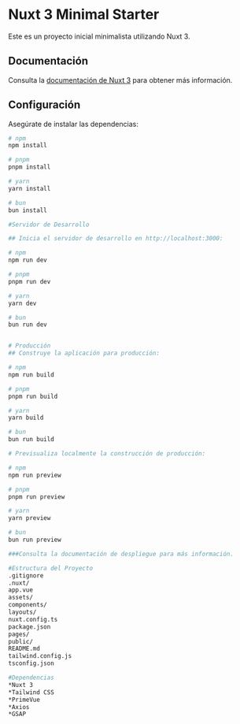 # Nuxt 3 Minimal Starter

Este es un proyecto inicial minimalista utilizando Nuxt 3.

## Documentación

Consulta la [documentación de Nuxt 3](https://nuxt.com/docs/getting-started/introduction) para obtener más información.

## Configuración

Asegúrate de instalar las dependencias:

```bash
# npm
npm install

# pnpm
pnpm install

# yarn
yarn install

# bun
bun install

#Servidor de Desarrollo

## Inicia el servidor de desarrollo en http://localhost:3000:

# npm
npm run dev

# pnpm
pnpm run dev

# yarn
yarn dev

# bun
bun run dev


# Producción
## Construye la aplicación para producción:

# npm
npm run build

# pnpm
pnpm run build

# yarn
yarn build

# bun
bun run build

# Previsualiza localmente la construcción de producción:

# npm
npm run preview

# pnpm
pnpm run preview

# yarn
yarn preview

# bun
bun run preview

###Consulta la documentación de despliegue para más información.

#Estructura del Proyecto
.gitignore
.nuxt/
app.vue
assets/
components/
layouts/
nuxt.config.ts
package.json
pages/
public/
README.md
tailwind.config.js
tsconfig.json

#Dependencias
*Nuxt 3
*Tailwind CSS
*PrimeVue
*Axios
*GSAP